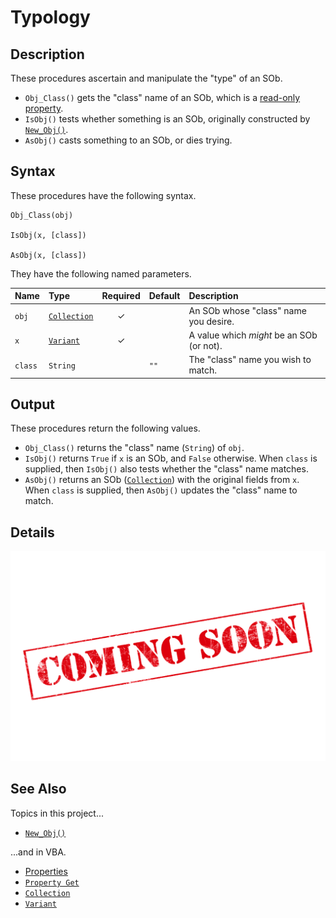 # Typology #

## Description ##

These procedures ascertain and manipulate the "type" of an SOb.

  - `Obj_Class()` gets the "class" name of an SOb, which is a [read-only property][vba_prp_get].
  - `IsObj()` tests whether something is an SOb, originally constructed by [`New_Obj()`][sob_cre].
  - `AsObj()` casts something to an SOb, or dies trying.


## Syntax ##

These procedures have the following syntax.

```vba
Obj_Class(obj)

IsObj(x, [class])

AsObj(x, [class])
```

They have the following named parameters.

| Name    | Type                    | Required | Default | Description                               |
| :------ | :---------------------- | :------: | :------ | :---------------------------------------- |
| `obj`   | [`Collection`][vba_clx] | ✓        |         | An SOb whose "class" name you desire.     |
| `x`     | [`Variant`][vba_var]    | ✓        |         | A value which _might_ be an SOb (or not). |
| `class` | `String`                |          | `""`    | The "class" name you wish to match.       |


## Output ##

These procedures return the following values.

  - `Obj_Class()` returns the "class" name (`String`) of `obj`.
  - `IsObj()` returns `True` if `x` is an SOb, and `False` otherwise.  When `class` is supplied, then `IsObj()` also tests whether the "class" name matches.
  - `AsObj()` returns an SOb ([`Collection`][vba_clx]) with the original fields from `x`.  When `class` is supplied, then `AsObj()` updates the "class" name to match.


## Details ##

![](../med/banner_unfinished.png)


## See Also ##

Topics in this project...

  - [`New_Obj()`][sob_cre]

...and in VBA.

  - [Properties][vba_prp]
  - [`Property Get`][vba_prp_get]
  - [`Collection`][vba_clx]
  - [`Variant`][vba_var]



  [vba_prp_get]: https://learn.microsoft.com/office/vba/language/reference/user-interface-help/property-get-statement
  [sob_cre]:     Creation.md
  [vba_clx]:     https://learn.microsoft.com/office/vba/language/reference/user-interface-help/collection-object
  [vba_var]:     https://learn.microsoft.com/office/vba/language/reference/user-interface-help/variant-data-type
  [vba_prp]:     https://learn.microsoft.com/office/vba/language/glossary/vbe-glossary#property
